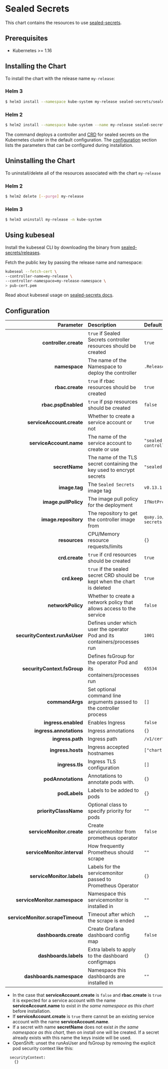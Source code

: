 # Sealed Secrets

This chart contains the resources to use [sealed-secrets](https://github.com/bitnami-labs/sealed-secrets).

## Prerequisites

* Kubernetes >= 1.16

## Installing the Chart
To install the chart with the release name `my-release`:

### Helm 3

```bash
$ helm3 install --namespace kube-system my-release sealed-secrets/sealed-secrets
```

### Helm 2

```bash
$ helm2 install --namespace kube-system --name my-release sealed-secrets/sealed-secrets
```

The command deploys a controller and [CRD](https://kubernetes.io/docs/tasks/access-kubernetes-api/custom-resources/custom-resource-definitions/) for sealed secrets on the Kubernetes cluster in the default configuration. The [configuration](#configuration) section lists the parameters that can be configured during installation.

## Uninstalling the Chart

To uninstall/delete all of the resources associated with the chart `my-release`

### Helm 2

```bash
$ helm2 delete [--purge] my-release
```

### Helm 3

```bash
$ helm3 uninstall my-release -n kube-system
```

## Using kubeseal

Install the kubeseal CLI by downloading the binary from [sealed-secrets/releases](https://github.com/bitnami-labs/sealed-secrets/releases).

Fetch the public key by passing the release name and namespace:

```bash
kubeseal --fetch-cert \
--controller-name=my-release \
--controller-namespace=my-release-namespace \
> pub-cert.pem
```

Read about kubeseal usage on [sealed-secrets docs](https://github.com/bitnami-labs/sealed-secrets#usage).

## Configuration

| Parameter                        | Description                                                                | Default                                     |
|---------------------------------:|:---------------------------------------------------------------------------|:--------------------------------------------|
| **controller.create**            | `true` if Sealed Secrets controller resources should be created            | `true`                                      |
| **namespace**                    | The name of the Namespace to deploy the controller                         | `.Release.namespace`                        |
| **rbac.create**                  | `true` if rbac resources should be created                                 | `true`                                      |
| **rbac.pspEnabled**              | `true` if psp resources should be created                                  | `false`                                     |
| **serviceAccount.create**        | Whether to create a service account or not                                 | `true`                                      |
| **serviceAccount.name**          | The name of the service account to create or use                           | `"sealed-secrets-controller"`               |
| **secretName**                   | The name of the TLS secret containing the key used to encrypt secrets      | `"sealed-secrets-key"`                      |
| **image.tag**                    | The `Sealed Secrets` image tag                                             | `v0.13.1`                                   |
| **image.pullPolicy**             | The image pull policy for the deployment                                   | `IfNotPresent`                              |
| **image.repository**             | The repository to get the controller image from                            | `quay.io/bitnami/sealed-secrets-controller` |
| **resources**                    | CPU/Memory resource requests/limits                                        | `{}`                                        |
| **crd.create**                   | `true` if crd resources should be created                                  | `true`                                      |
| **crd.keep**                     | `true` if the sealed secret CRD should be kept when the chart is deleted   | `true`                                      |
| **networkPolicy**                | Whether to create a network policy that allows access to the service       | `false`                                     |
| **securityContext.runAsUser**    | Defines under which user the operator Pod and its containers/processes run | `1001`                                      |
| **securityContext.fsGroup**      | Defines fsGroup for the operator Pod and its containers/processes run      | `65534`                                     |
| **commandArgs**                  | Set optional command line arguments passed to the controller process       | `[]`                                        |
| **ingress.enabled**              | Enables Ingress                                                            | `false`                                     |
| **ingress.annotations**          | Ingress annotations                                                        | `{}`                                        |
| **ingress.path**                 | Ingress path                                                               | `/v1/cert.pem`                              |
| **ingress.hosts**                | Ingress accepted hostnames                                                 | `["chart-example.local"]`                   |
| **ingress.tls**                  | Ingress TLS configuration                                                  | `[]`                                        |
| **podAnnotations**               | Annotations to annotate pods with.                                         | `{}`                                        |
| **podLabels**                    | Labels to be added to pods                                                 | `{}`                                        |
| **priorityClassName**            | Optional class to specify priority for pods                                | `""`                                        |
| **serviceMonitor.create**        | Create servicemonitor from prometheus operator	                            | `false`                                     |
| **serviceMonitor.interval**      | How frequently Prometheus should scrape                                    | `""`                                        |
| **serviceMonitor.labels**        | Labels for the servicemonitor passed to Prometheus Operator                | `{}`                                        |
| **serviceMonitor.namespace**     | Namespace this servicemonitor is installed in                              | `""`                                        |
| **serviceMonitor.scrapeTimeout** | Timeout after which the scrape is ended                                    | `""`                                        |
| **dashboards.create**            | Create Grafana dashboard config map                                        | `false`                                     |
| **dashboards.labels**            | Extra labels to apply to the dashboard configmaps                          | `{}`                                        |
| **dashboards.namespace**         | Namespace this dashboards are installed in                                 | `""`                                        |

- In the case that **serviceAccount.create** is `false` and **rbac.create** is `true` it is expected for a service account with the name **serviceAccount.name** to exist _in the same namespace as this chart_ before installation.
- If **serviceAccount.create** is `true` there cannot be an existing service account with the name **serviceAccount.name**.
- If a secret with name **secretName** does not exist _in the same namespace as this chart_, then on install one will be created. If a secret already exists with this name the keys inside will be used.
- OpenShift: unset the runAsUser and fsGroup by removing the explicit pod security context like this:
```
  securityContext:
    {}
```
